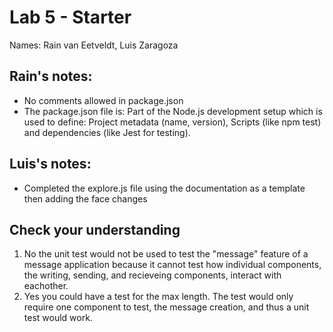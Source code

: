 # Lab 5 - Starter
Names: Rain van Eetveldt, Luis Zaragoza

## Rain's notes:
- No comments allowed in package.json
- The package.json file is: Part of the Node.js development setup which is used to define: Project metadata (name, version), Scripts (like npm test) and dependencies (like Jest for testing).

## Luis's notes:
- Completed the explore.js file using the documentation as a template then adding the face changes

## Check your understanding 
1. No the unit test would not be used to test the "message" feature of a message application because it cannot test how individual components, the writing, sending, and recieveing components, interact with eachother.
2. Yes you could have a test for the max length. The test would only require one component to test, the message creation, and thus a unit test would work.